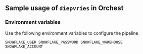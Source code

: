 ## Sample usage of `diepvries` in Orchest

### Environment variables

Use the following environment variables to configure the pipeline

`SNOWFLAKE_USER
SNOWFLAKE_PASSWORD
SNOWFLAKE_WAREHOUSE
SNOWFLAKE_ACCOUNT`